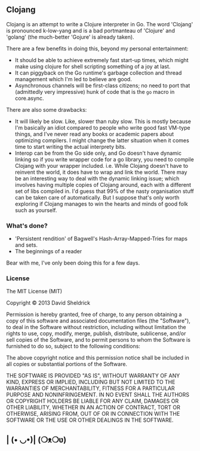 ## Clojang

Clojang is an attempt to write a Clojure interpreter in Go. The word 'Clojang' is pronounced k-low-yang and is a bad portmanteau of 'Clojure' and 'golang' (the much-better 'Gojure' is already taken).

There are a few benefits in doing this, beyond my personal entertainment:

- It should be able to achieve extremely fast start-up times, which might make using clojure for shell scripting something of a joy at last.
- It can piggyback on the Go runtime's garbage collection and thread management which I'm led to believe are good.
- Asynchronous channels will be first-class citizens; no need to port that (admittedly very impressive) hunk of code that is the `go` macro in core.async.

There are also some drawbacks:

- It will likely be slow. Like, slower than ruby slow. This is mostly because I'm basically an idiot compared to people who write good fast VM-type things, and I've never read any books or academic papers about optimizing compilers. I might change the latter situation when it comes time to start writing the actual interprety bits.
- Interop can be from the Go side only, and Go doesn't have dynamic linking so if you write wrapper code for a go library, you need to compile Clojang with your wrapper included. i.e. While Clojang doesn't have to reinvent the world, it does have to wrap and link the world. There may be an interesting way to deal with the dynamic linking issue; which involves having multiple copies of Clojang around, each with a different set of libs compiled in. I'd guess that 99% of the nasty organisation stuff can be taken care of automatically. But I suppose that's only worth exploring if Clojang manages to win the hearts and minds of good folk such as yourself.


### What's done?

- 'Persistent rendition' of Bagwell's Hash-Array-Mapped-Tries for maps and sets.
- The beginnings of a reader

Bear with me, I've only been doing this for a few days.



### License

The MIT License (MIT)

Copyright © 2013 David Sheldrick

Permission is hereby granted, free of charge, to any person obtaining a copy
of this software and associated documentation files (the "Software"), to deal
in the Software without restriction, including without limitation the rights
to use, copy, modify, merge, publish, distribute, sublicense, and/or sell
copies of the Software, and to permit persons to whom the Software is
furnished to do so, subject to the following conditions:

The above copyright notice and this permission notice shall be included in
all copies or substantial portions of the Software.

THE SOFTWARE IS PROVIDED "AS IS", WITHOUT WARRANTY OF ANY KIND, EXPRESS OR
IMPLIED, INCLUDING BUT NOT LIMITED TO THE WARRANTIES OF MERCHANTABILITY,
FITNESS FOR A PARTICULAR PURPOSE AND NONINFRINGEMENT. IN NO EVENT SHALL THE
AUTHORS OR COPYRIGHT HOLDERS BE LIABLE FOR ANY CLAIM, DAMAGES OR OTHER
LIABILITY, WHETHER IN AN ACTION OF CONTRACT, TORT OR OTHERWISE, ARISING FROM,
OUT OF OR IN CONNECTION WITH THE SOFTWARE OR THE USE OR OTHER DEALINGS IN
THE SOFTWARE.

## | (• ◡•)| (❍ᴥ❍ʋ)
